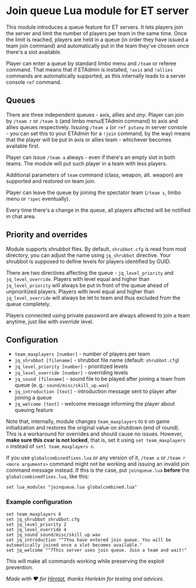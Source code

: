 # Join queue Lua module for ET server

This module introduces a queue feature for ET servers. It lets players join the server and limit the number of players per team in the same time. Once the limit is reached, players are held in a queue (in order they have issued a team join command) and automatically put in the team they've chosen once there's a slot available.

Player can enter a queue by standard limbo menu and `/team` or referee command. That means that if ETAdmin is installed, `!axis` and `!allies` commands are automatically supported, as this internally leads to a server console `ref` command.

## Queues

There are three independent queues - axis, allies and *any*. Player can join by `/team r` or `/team b` (and limbo menu/ETAdmin command) to axis and allies queues respectively. Issuing `/team a` (or `ref putany` in server console - you can set this to your ETAdmin for a `!join` command, by the way) means that the player will be put in axis or allies team - whichever becomes available first.

Player can issue `/team a` always - even if there's an empty slot in both teams. The module will put such player in a team with less players.

Additional parameters of `team` command (class, weapon, alt. weapon) are supported and restored on team join.

Player can leave the queue by joining the spectator team (`/team s`, limbo menu or `!spec` eventually).

Every time there's a change in the queue, all players affected will be notified in chat area.

## Priority and overrides

Module supports *shrubbot* files. By default, `shrubbot.cfg` is read from mod directory, you can adjust the name using `jq_shrubbot` directive. Your shrubbot is supposed to define levels for players identified by GUID.

There are two directives affecting the queue - `jq_level_priority` and `jq_level_override`. Players with level equal and higher than `jq_level_priority` will always be put in front of the queue ahead of unprioritized players. Players with level equal and higher than `jq_level_override` will always be let to team and thus excluded from the queue completely.

Players connected using private password are always allowed to join a team anytime, just like with *override* level.

## Configuration

- `team_maxplayers [number]` - number of players per team
- `jq_shrubbot [filename]` - shrubbot file name (default: `shrubbot.cfg`)
- `jq_level_priority [number]` - prioritized levels
- `jq_level_override [number]` - overriding levels
- `jq_sound [filename]` - sound file to be played after joining a team from queue (e. g.: `sound/misc/skill_up.wav`)
- `jq_introduction [text]` - introduction message sent to player after joining a queue
- `jq_welcome [text]` - welcome message informing the player about queuing feature

Note that, internally, module changes `team_maxplayers` to `0` on game initialization and restores the original value on shutdown (end of round). This is a workaround for overrides and should cause no issues. However, **make sure this cvar is not locked**, that is, set it using `set team_maxplayers n` instead of `setl team_maxplayers n`.

If you use `globalcombinedfixes.lua` or any version of it, `/team a` or `/team r <more arguments>` command might not be working and issuing an invalid join command message instead. If this is the case, put `joinqueue.lua` **before** the `globalcombinedfixes.lua`, like this:

~~~
set lua_modules "joinqueue.lua globalcombined.lua"
~~~

### Example configuration

~~~
set team_maxplayers 6
set jq_shrubbot shrubbot.cfg
set jq_level_priority 2
set jq_level_override 4
set jq_sound sound/misc/skill_up.wav
set jq_introduction "^7You have entered join queue. You will be automatically joined once a slot becomes available."
set jq_welcome "^7This server uses join queue. Join a team and wait!"
~~~

This will make all commands working while preserving the exploit prevention.

*Made with :heart: for [Hirntot](https://hirntot.org), thanks Harlekin for testing and advices.*